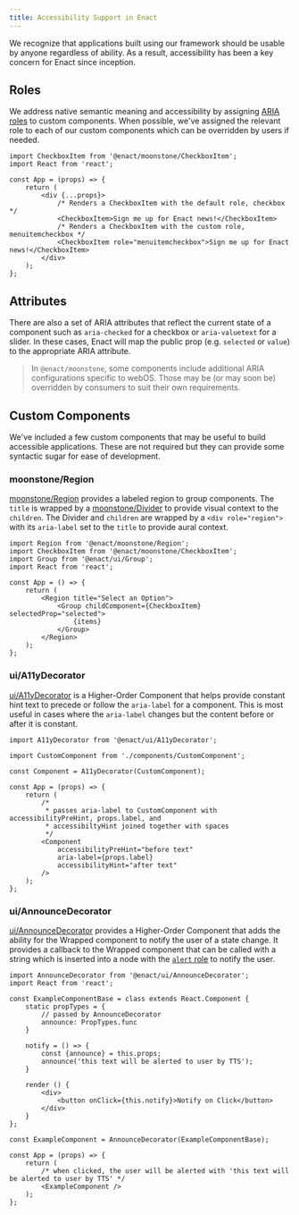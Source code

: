 ```yaml
---
title: Accessibility Support in Enact
---
```


We recognize that applications built using our framework should be usable by anyone regardless of ability. As a result, accessibility has been a key concern for Enact since inception.

## Roles

We address native semantic meaning and accessibility by assigning [ARIA roles](https://developer.mozilla.org/en-US/docs/Web/Accessibility/ARIA/ARIA_Techniques#Roles) to custom components. When possible, we've assigned the relevant role to each of our custom components which can be overridden by users if needed.

```
import CheckboxItem from '@enact/moonstone/CheckboxItem';
import React from 'react';

const App = (props) => {
    return (
        <div {...props}>
            /* Renders a CheckboxItem with the default role, checkbox */
            <CheckboxItem>Sign me up for Enact news!</CheckboxItem>
            /* Renders a CheckboxItem with the custom role, menuitemcheckbox */
            <CheckboxItem role="menuitemcheckbox">Sign me up for Enact news!</CheckboxItem>
        </div>
    );
};
```

## Attributes

There are also a set of ARIA attributes that reflect the current state of a component such as `aria-checked` for a checkbox or `aria-valuetext` for a slider. In these cases, Enact will map the public prop (e.g. `selected` or `value`) to the appropriate ARIA attribute.

> In `@enact/moonstone`, some components include additional ARIA configurations specific to webOS. Those may be (or may soon be) overridden by consumers to suit their own requirements.

## Custom Components

We've included a few custom components that may be useful to build accessible applications. These are not required but they can provide some syntactic sugar for ease of development.

### moonstone/Region

[moonstone/Region](../../modules/moonstone/Region/) provides a labeled region to group components. The `title` is wrapped by a [moonstone/Divider](../../modules/moonstone/Divider/) to provide visual context to the `children`. The Divider and `children` are wrapped by a `<div role="region">` with its `aria-label` set to the `title` to provide aural context.

```
import Region from '@enact/moonstone/Region';
import CheckboxItem from '@enact/moonstone/CheckboxItem';
import Group from '@enact/ui/Group';
import React from 'react';

const App = () => {
    return (
        <Region title="Select an Option">
            <Group childComponent={CheckboxItem} selectedProp="selected">
                {items}
            </Group>
        </Region>
    );
};
```

### ui/A11yDecorator

[ui/A11yDecorator](../../modules/ui/A11yDecorator/) is a Higher-Order Component that helps provide constant hint text to precede or follow the `aria-label` for a component. This is most useful in cases where the `aria-label` changes but the content before or after it is constant.

```
import A11yDecorator from '@enact/ui/A11yDecorator';

import CustomComponent from './components/CustomComponent';

const Component = A11yDecorator(CustomComponent);

const App = (props) => {
    return (
        /* 
         * passes aria-label to CustomComponent with accessibilityPreHint, props.label, and
         * accessibiltyHint joined together with spaces
         */
        <Component
            accessibilityPreHint="before text"
            aria-label={props.label}
            accessibilityHint="after text"
        />
    );
};
```

### ui/AnnounceDecorator

[ui/AnnounceDecorator](../../modules/ui/AnnounceDecorator/) provides a Higher-Order Component that adds the ability for the Wrapped component to notify the user of a state change. It provides a callback to the Wrapped component that can be called with a string which is inserted into a node with the [`alert` role](https://www.w3.org/TR/wai-aria/#alert) to notify the user.

```
import AnnounceDecorator from '@enact/ui/AnnounceDecorator';
import React from 'react';

const ExampleComponentBase = class extends React.Component {
    static propTypes = {
        // passed by AnnounceDecorator
        announce: PropTypes.func
    }

    notify = () => {
        const {announce} = this.props;
        announce('this text will be alerted to user by TTS');
    }

    render () {
        <div>
            <button onClick={this.notify}>Notify on Click</button>
        </div>
    }
};

const ExampleComponent = AnnounceDecorator(ExampleComponentBase);

const App = (props) => {
    return (
        /* when clicked, the user will be alerted with 'this text will be alerted to user by TTS' */
        <ExampleComponent />
    );
};
```

